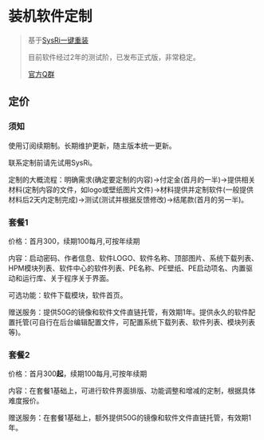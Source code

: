 # 装机软件定制

>基于[SysRi一键重装](https://sysri.cn/)
>
>目前软件经过2年的测试阶，已发布正式版，非常稳定。
>
> [官方Q群](https://sysri.cn/QQGroup/)

## 定价
### 须知
使用订阅续期制。长期维护更新，随主版本统一更新。

联系定制前请先试用SysRi。

定制的大概流程：明确需求(确定要定制的内容)->付定金(首月的一半)->提供相关材料(定制内容的文件，如logo或壁纸图片文件)->材料提供并定制软件(一般提供材料后2天内定制完成)->测试(测试并根据反馈修改)->结尾款(首月的另一半)。

### 套餐1
价格：首月300，续期100每月,可按年续期

内容：启动密码、作者信息、软件LOGO、软件名称、顶部图片、系统下载列表、HPM模块列表、软件中心的软件列表、PE名称、PE壁纸、PE启动项名、内置驱动和运行库、关于程序关于界面。

可选功能：软件下载模块，软件首页。

赠送服务：提供50G的镜像和软件文件直链托管，有效期1年。提供永久的软件配置托管(可自行在后台编辑配置文件，可配置系统下载列表、软件列表、模块列表等)。

### 套餐2
价格：首月300**起**，续期100每月,可按年续期

内容：在套餐1基础上，可进行软件界面排版、功能调整和增减的定制，根据具体难度报价。

赠送服务：在套餐1基础上，额外提供50G的镜像和软件文件直链托管，有效期1年。
